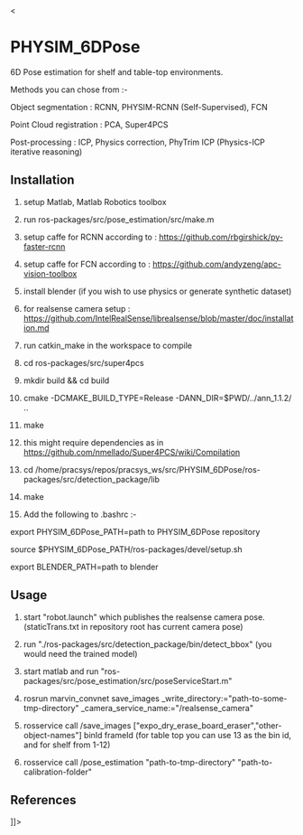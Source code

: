 <snippet>
  <content><

# PHYSIM_6DPose
6D Pose estimation for shelf and table-top environments.

Methods you can chose from :-

Object segmentation : RCNN, PHYSIM-RCNN (Self-Supervised), FCN

Point Cloud registration : PCA, Super4PCS

Post-processing : ICP, Physics correction, PhyTrim ICP (Physics-ICP iterative reasoning)

## Installation

1) setup Matlab, Matlab Robotics toolbox 

2) run ros-packages/src/pose_estimation/src/make.m

2) setup caffe for RCNN according to : https://github.com/rbgirshick/py-faster-rcnn

3) setup caffe for FCN according to : https://github.com/andyzeng/apc-vision-toolbox

4) install blender (if you wish to use physics or generate synthetic dataset)

5) for realsense camera setup : https://github.com/IntelRealSense/librealsense/blob/master/doc/installation.md

6) run catkin_make in the workspace to compile

7) cd ros-packages/src/super4pcs

8) mkdir build && cd build

9) cmake -DCMAKE_BUILD_TYPE=Release -DANN_DIR=$PWD/../ann_1.1.2/ ..

10) make

11) this might require dependencies as in https://github.com/nmellado/Super4PCS/wiki/Compilation

12) cd /home/pracsys/repos/pracsys_ws/src/PHYSIM_6DPose/ros-packages/src/detection_package/lib

13) make

14) Add the following to .bashrc :-

export PHYSIM_6DPose_PATH=path to PHYSIM_6DPose repository

source $PHYSIM_6DPose_PATH/ros-packages/devel/setup.sh

export BLENDER_PATH=path to blender

## Usage

1) start "robot.launch" which publishes the realsense camera pose. (staticTrans.txt in repository root has current camera pose)

2) run "./ros-packages/src/detection_package/bin/detect_bbox" (you would need the trained model)

3) start matlab and run "ros-packages/src/pose_estimation/src/poseServiceStart.m"

4) rosrun marvin_convnet save_images _write_directory:="path-to-some-tmp-directory" _camera_service_name:="/realsense_camera"

5) rosservice call /save_images ["expo_dry_erase_board_eraser","other-object-names"] binId frameId (for table top you can use 13 as the bin id, and for shelf from 1-12)

6) rosservice call /pose_estimation "path-to-tmp-directory" "path-to-calibration-folder"

## References 

]]></content>
</snippet>
